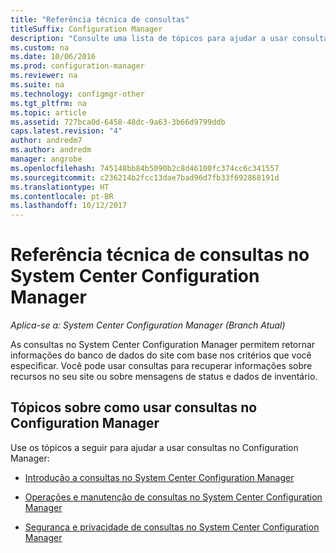 ```yaml
---
title: "Referência técnica de consultas"
titleSuffix: Configuration Manager
description: "Consulte uma lista de tópicos para ajudar a usar consultas para recuperar informações sobre os recursos do seu site."
ms.custom: na
ms.date: 10/06/2016
ms.prod: configuration-manager
ms.reviewer: na
ms.suite: na
ms.technology: configmgr-other
ms.tgt_pltfrm: na
ms.topic: article
ms.assetid: 727bca0d-6458-48dc-9a63-3b66d9799ddb
caps.latest.revision: "4"
author: andredm7
ms.author: andredm
manager: angrobe
ms.openlocfilehash: 745148bb84b5090b2c8d46100fc374cc6c341557
ms.sourcegitcommit: c236214b2fcc13dae7bad96d7fb33f692868191d
ms.translationtype: HT
ms.contentlocale: pt-BR
ms.lasthandoff: 10/12/2017
---
```

# <a name="queries-technical-reference-for-system-center-configuration-manager"></a>Referência técnica de consultas no System Center Configuration Manager

*Aplica-se a: System Center Configuration Manager (Branch Atual)*

As consultas no System Center Configuration Manager permitem retornar informações do banco de dados do site com base nos critérios que você especificar. Você pode usar consultas para recuperar informações sobre recursos no seu site ou sobre mensagens de status e dados de inventário.  

## <a name="topics-about-using-queries-in-configuration-manager"></a>Tópicos sobre como usar consultas no Configuration Manager  
 Use os tópicos a seguir para ajudar a usar consultas no Configuration Manager:  

-   [Introdução a consultas no System Center Configuration Manager](../../../core/servers/manage/introduction-to-queries.md)  

-   [Operações e manutenção de consultas no System Center Configuration Manager](../../../core/servers/manage/operations-and-maintenance-for-queries.md)  

-   [Segurança e privacidade de consultas no System Center Configuration Manager](../../../core/servers/manage/security-and-privacy-for-queries.md)  
